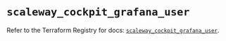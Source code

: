 # `scaleway_cockpit_grafana_user`

Refer to the Terraform Registry for docs: [`scaleway_cockpit_grafana_user`](https://registry.terraform.io/providers/scaleway/scaleway/2.53.0/docs/resources/cockpit_grafana_user).
